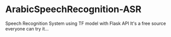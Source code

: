 # ArabicSpeechRecognition-ASR
Speech Recognition System using TF model with Flask API 
It's a free source everyone can try it... 
